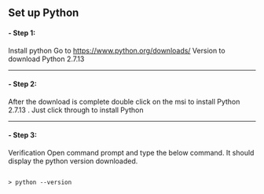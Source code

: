 ## Set up Python

#### - Step 1: 
Install python
Go to https://www.python.org/downloads/
Version to download Python 2.7.13

---

#### - Step 2: 
After the download is complete double click on the msi to install Python 2.7.13 . Just click through to install Python

---

#### - Step 3: 
Verification
Open command prompt and type the below command. It should display the python version downloaded.
```shIt 

> python --version

```
